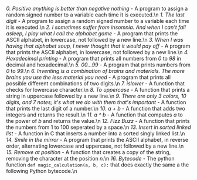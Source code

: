 *0. Positive anything is better than negative nothing* - A program to assign a random signed number to a variable each time it is executed.\n
*1. The last digit* - A program to assign a random signed number to a variable each time it is executed.\n
*2. I sometimes suffer from insomnia. And when I can't fall asleep, I play what I call the alphabet game* - A program that prints the ASCII alphabet, in lowercase, not followed by a new line.\n
*3. When I was having that alphabet soup, I never thought that it would pay off* - A program that prints the ASCII alphabet, in lowercase, not followed by a new line.\n
*4. Hexadecimal printing* - A program that prints all numbers from *0* to *98* in decimal and hexadecimal.\n
*5. 00...99* - A program that prints numbers from *0* to *99*.\n
*6. Inventing is a combination of brains and materials. The more brains you use the less material you need* - A program that prints all possible different combinations of two digits.\n
*7. islower* - A function that checks for lowercase character.\n
*8. To uppercase* - A function that prints a string in uppercase followed by a new line.\n
*9. There are only 3 colors, 10 digits, and 7 notes; it's what we do with them that's important* - A function that prints the last digit of a number.\n
*10. a + b* - A function that adds two integers and returns the result.\n
*11. a ^ b* - A function that computes *a* to the power of *b* and returns the value.\n
*12. Fizz Buzz* - A function that prints the numbers from 1 to 100 seperated by a space.\n
*13. Insert in sorted linked list* - A function in C that inserts a number into a sorted singly linked list.\n
*14. Smile in the mirror* - A program that prints the ASCII alphabet, in reverse order, alternating lowercase and uppercase, not followed by a new line.\n
*15. Remove at position* - A function that creates a copy of the string, removing the character at the position *n*.\n
*16. Bytecode* - The python function ```def magic_calculation(a, b, c):``` that does exactly the same a the following Python bytecode.\n
